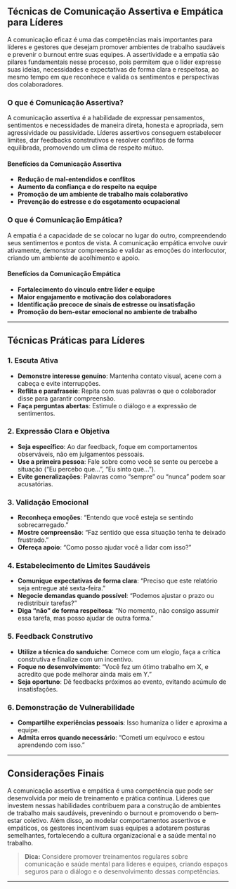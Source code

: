 
## Técnicas de Comunicação Assertiva e Empática para Líderes

A comunicação eficaz é uma das competências mais importantes para líderes e gestores que desejam promover ambientes de trabalho saudáveis e prevenir o burnout entre suas equipes. A assertividade e a empatia são pilares fundamentais nesse processo, pois permitem que o líder expresse suas ideias, necessidades e expectativas de forma clara e respeitosa, ao mesmo tempo em que reconhece e valida os sentimentos e perspectivas dos colaboradores.

### O que é Comunicação Assertiva?

A comunicação assertiva é a habilidade de expressar pensamentos, sentimentos e necessidades de maneira direta, honesta e apropriada, sem agressividade ou passividade. Líderes assertivos conseguem estabelecer limites, dar feedbacks construtivos e resolver conflitos de forma equilibrada, promovendo um clima de respeito mútuo.

#### Benefícios da Comunicação Assertiva

- **Redução de mal-entendidos e conflitos**
- **Aumento da confiança e do respeito na equipe**
- **Promoção de um ambiente de trabalho mais colaborativo**
- **Prevenção do estresse e do esgotamento ocupacional**

### O que é Comunicação Empática?

A empatia é a capacidade de se colocar no lugar do outro, compreendendo seus sentimentos e pontos de vista. A comunicação empática envolve ouvir ativamente, demonstrar compreensão e validar as emoções do interlocutor, criando um ambiente de acolhimento e apoio.

#### Benefícios da Comunicação Empática

- **Fortalecimento do vínculo entre líder e equipe**
- **Maior engajamento e motivação dos colaboradores**
- **Identificação precoce de sinais de estresse ou insatisfação**
- **Promoção do bem-estar emocional no ambiente de trabalho**

---

## Técnicas Práticas para Líderes

### 1. Escuta Ativa

- **Demonstre interesse genuíno**: Mantenha contato visual, acene com a cabeça e evite interrupções.
- **Reflita e parafraseie**: Repita com suas palavras o que o colaborador disse para garantir compreensão.
- **Faça perguntas abertas**: Estimule o diálogo e a expressão de sentimentos.

### 2. Expressão Clara e Objetiva

- **Seja específico**: Ao dar feedback, foque em comportamentos observáveis, não em julgamentos pessoais.
- **Use a primeira pessoa**: Fale sobre como você se sente ou percebe a situação (“Eu percebo que...”, “Eu sinto que...”).
- **Evite generalizações**: Palavras como “sempre” ou “nunca” podem soar acusatórias.

### 3. Validação Emocional

- **Reconheça emoções**: “Entendo que você esteja se sentindo sobrecarregado.”
- **Mostre compreensão**: “Faz sentido que essa situação tenha te deixado frustrado.”
- **Ofereça apoio**: “Como posso ajudar você a lidar com isso?”

### 4. Estabelecimento de Limites Saudáveis

- **Comunique expectativas de forma clara**: “Preciso que este relatório seja entregue até sexta-feira.”
- **Negocie demandas quando possível**: “Podemos ajustar o prazo ou redistribuir tarefas?”
- **Diga “não” de forma respeitosa**: “No momento, não consigo assumir essa tarefa, mas posso ajudar de outra forma.”

### 5. Feedback Construtivo

- **Utilize a técnica do sanduíche**: Comece com um elogio, faça a crítica construtiva e finalize com um incentivo.
- **Foque no desenvolvimento**: “Você fez um ótimo trabalho em X, e acredito que pode melhorar ainda mais em Y.”
- **Seja oportuno**: Dê feedbacks próximos ao evento, evitando acúmulo de insatisfações.

### 6. Demonstração de Vulnerabilidade

- **Compartilhe experiências pessoais**: Isso humaniza o líder e aproxima a equipe.
- **Admita erros quando necessário**: “Cometi um equívoco e estou aprendendo com isso.”

---

## Considerações Finais

A comunicação assertiva e empática é uma competência que pode ser desenvolvida por meio de treinamento e prática contínua. Líderes que investem nessas habilidades contribuem para a construção de ambientes de trabalho mais saudáveis, prevenindo o burnout e promovendo o bem-estar coletivo. Além disso, ao modelar comportamentos assertivos e empáticos, os gestores incentivam suas equipes a adotarem posturas semelhantes, fortalecendo a cultura organizacional e a saúde mental no trabalho.

> **Dica:** Considere promover treinamentos regulares sobre comunicação e saúde mental para líderes e equipes, criando espaços seguros para o diálogo e o desenvolvimento dessas competências.

---
```
